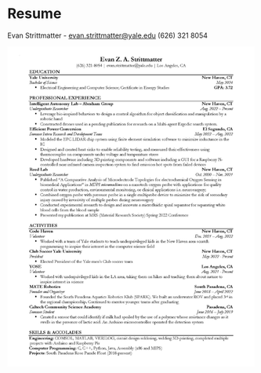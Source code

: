 # Resume

Evan Strittmatter - evan.strittmatter@yale.edu
(626) 321 8054

<img src="images/Resume.jpg" alt="intro" width="900"/>
